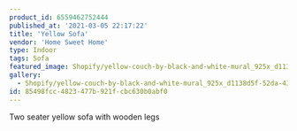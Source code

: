 ```yaml
---
product_id: 6559462752444
published_at: '2021-03-05 22:17:22'
title: 'Yellow Sofa'
vendor: 'Home Sweet Home'
type: Indoor
tags: Sofa
featured_image: Shopify/yellow-couch-by-black-and-white-mural_925x_d1138d5f-52da-4391-bdf2-fe76cb2a9cab.jpg
gallery:
  - Shopify/yellow-couch-by-black-and-white-mural_925x_d1138d5f-52da-4391-bdf2-fe76cb2a9cab.jpg
id: 85498fcc-4823-477b-921f-cbc630b0abf0
---
```

<p>Two seater yellow sofa with wooden legs</p>